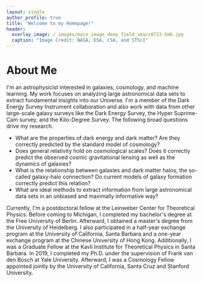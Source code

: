 ```yaml
---
layout: single
author_profile: true
title: "Welcome to my Homepage!"
header:
  overlay_image: /_images/main_image_deep_field_smacs0723-5mb.jpg
  caption: "Image Credit: NASA, ESA, CSA, and STScI"
---
```


# About Me

I'm an astrophysicist interested in galaxies, cosmology, and machine learning. My work focuses on analyzing large astronomical data sets to extract fundamental insights into our Universe. I'm a member of the Dark Energy Survey Instrument collaboration and also work with data from other large-scale galaxy surveys like the Dark Energy Survey, the Hyper Suprime-Cam survey, and the Kilo-Degree Survey. The following broad questions drive my research.

* What are the properties of dark energy and dark matter? Are they correctly predicted by the standard model of cosmology?
* Does general relativity hold on cosmological scales? Does it correctly predict the observed cosmic gravitational lensing as well as the dynamics of galaxies?
* What is the relationship between galaxies and dark matter halos, the so-called galaxy-halo connection? Do current models of galaxy formation correctly predict this relation?
* What are ideal methods to extract information from large astronomical data sets in an unbiased and maximally informative way?

Currently, I'm a postdoctoral fellow at the Leinweber Center for Theoretical Physics. Before coming to Michigan, I completed my bachelor's degree at the Free University of Berlin. Afterward, I obtained a master's degree from the University of Heidelberg. I also participated in a half-year exchange program at the University of California, Santa Barbara and a one-year exchange program at the Chinese University of Hong Kong. Additionally, I was a Graduate Fellow at the Kavli Institute for Theoretical Physics in Santa Barbara. In 2019, I completed my Ph.D. under the supervision of Frank van den Bosch at Yale University. Afterward, I was a Cosmology Fellow appointed jointly by the University of California, Santa Cruz and Stanford University.
